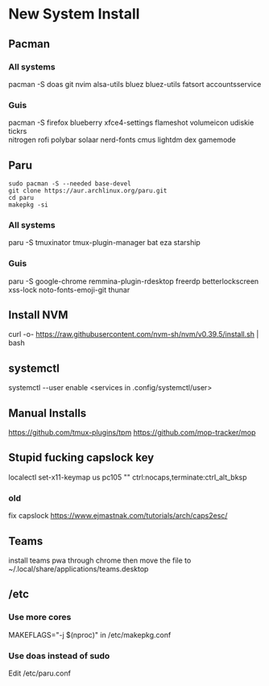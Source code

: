 # New System Install

## Pacman

### All systems

pacman -S doas git nvim alsa-utils bluez bluez-utils fatsort accountsservice

### Guis

pacman -S firefox blueberry xfce4-settings flameshot volumeicon udiskie tickrs \
 nitrogen rofi polybar solaar nerd-fonts cmus lightdm dex gamemode

## Paru

```
sudo pacman -S --needed base-devel
git clone https://aur.archlinux.org/paru.git
cd paru
makepkg -si
```

### All systems

paru -S tmuxinator tmux-plugin-manager bat eza starship

### Guis

paru -S google-chrome remmina-plugin-rdesktop freerdp betterlockscreen xss-lock noto-fonts-emoji-git thunar

## Install NVM

curl -o- https://raw.githubusercontent.com/nvm-sh/nvm/v0.39.5/install.sh | bash

## systemctl

systemctl --user enable <services in .config/systemctl/user>

## Manual Installs

https://github.com/tmux-plugins/tpm
https://github.com/mop-tracker/mop

## Stupid fucking capslock key

localectl set-x11-keymap us pc105 "" ctrl:nocaps,terminate:ctrl_alt_bksp

### old

fix capslock https://www.ejmastnak.com/tutorials/arch/caps2esc/

## Teams

install teams pwa through chrome then move the file to ~/.local/share/applications/teams.desktop

## /etc

### Use more cores

MAKEFLAGS="-j $(nproc)" in /etc/makepkg.conf

### Use doas instead of sudo

Edit /etc/paru.conf
